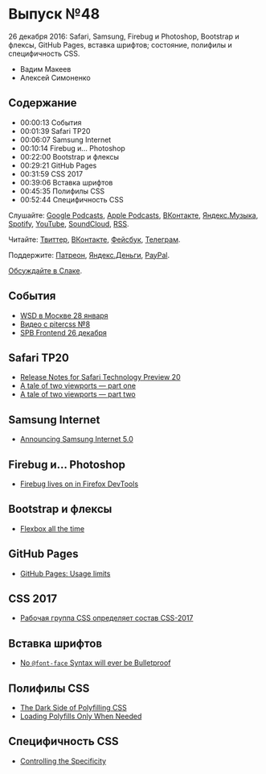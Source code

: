 # Выпуск №48

26 декабря 2016: Safari, Samsung, Firebug и Photoshop, Bootstrap и флексы, GitHub Pages, вставка шрифтов; состояние, полифилы и специфичность CSS.

- Вадим Макеев
- Алексей Симоненко

## Содержание

- 00:00:13 События
- 00:01:39 Safari TP20
- 00:06:07 Samsung Internet
- 00:10:14 Firebug и… Photoshop
- 00:22:00 Bootstrap и флексы
- 00:29:21 GitHub Pages
- 00:31:59 CSS 2017
- 00:39:06 Вставка шрифтов
- 00:45:35 Полифилы CSS
- 00:52:44 Специфичность CSS

Слушайте: [Google Podcasts](https://podcasts.google.com/?feed=aHR0cHM6Ly93ZWItc3RhbmRhcmRzLnJ1L3BvZGNhc3QvZmVlZC8), [Apple Podcasts](https://itunes.apple.com/podcast/id1080500016), [ВКонтакте](https://vk.com/podcasts-32017543), [Яндекс.Музыка](https://music.yandex.ru/album/6245956), [Spotify](https://open.spotify.com/show/3rzAcADjpBpXt73L0epTjV), [YouTube](https://www.youtube.com/playlist?list=PLMBnwIwFEFHcwuevhsNXkFTcadeX5R1Go), [SoundCloud](https://soundcloud.com/web-standards), [RSS](https://web-standards.ru/podcast/feed/).

Читайте: [Твиттер](https://twitter.com/webstandards_ru), [ВКонтакте](https://vk.com/webstandards_ru), [Фейсбук](https://www.facebook.com/webstandardsru), [Телеграм](https://t.me/webstandards_ru).

Поддержите: [Патреон](https://www.patreon.com/webstandards_ru), [Яндекс.Деньги](https://money.yandex.ru/to/41001119329753), [PayPal](https://www.paypal.me/pepelsbey).

[Обсуждайте в Слаке](http://slack.web-standards.ru/).

## События

- [WSD в Москве 28 января](https://wsd.events/2017/01/28/)
- [Видео с pitercss №8](https://youtu.be/6YyUCKAZ23c)
- [SPB Frontend 26 декабря](https://vk.com/spb_frontend_meetup_161226)

## Safari TP20

- [Release Notes for Safari Technology Preview 20](https://webkit.org/blog/7120/release-notes-for-safari-technology-preview-20/)
- [A tale of two viewports — part one](http://www.quirksmode.org/mobile/viewports.html)
- [A tale of two viewports — part two](http://www.quirksmode.org/mobile/viewports2.html)

## Samsung Internet

- [Announcing Samsung Internet 5.0](https://medium.com/p/1ac2bfc14b78)

## Firebug и… Photoshop

- [Firebug lives on in Firefox DevTools](https://hacks.mozilla.org/2016/12/firebug-lives-on-in-firefox-devtools/)

## Bootstrap и флексы

- [Flexbox all the time](https://github.com/twbs/bootstrap/pull/21389)

## GitHub Pages

- [GitHub Pages: Usage limits](https://help.github.com/articles/what-is-github-pages/#usage-limits)

## CSS 2017

- [Рабочая группа CSS определяет состав CSS-2017](http://css-live.ru/vecssti-s-polej/rabochaya-gruppa-css-opredelyaet-sostav-budushhego-css-2017.html)

## Вставка шрифтов

- [No `@font-face` Syntax will ever be Bulletproof](http://calendar.perfplanet.com/2016/no-font-face-bulletproof-syntax/)

## Полифилы CSS

- [The Dark Side of Polyfilling CSS](https://philipwalton.com/articles/the-dark-side-of-polyfilling-css/)
- [Loading Polyfills Only When Needed](https://philipwalton.com/articles/loading-polyfills-only-when-needed/)

## Специфичность CSS

- [Controlling the Specificity](http://kizu.ru/en/fun/controlling-the-specificity/)

